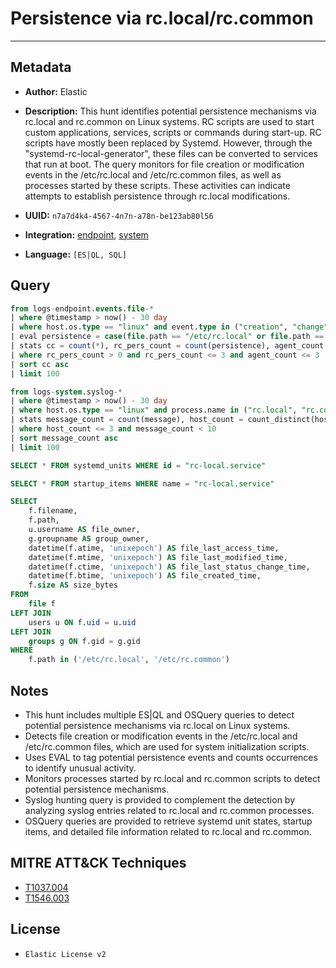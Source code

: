 # Persistence via rc.local/rc.common

---

## Metadata

- **Author:** Elastic
- **Description:** This hunt identifies potential persistence mechanisms via rc.local and rc.common on Linux systems. RC scripts are used to start custom applications, services, scripts or commands during start-up. RC scripts have mostly been replaced by Systemd. However, through the "systemd-rc-local-generator", these files can be converted to services that run at boot. The query monitors for file creation or modification events in the /etc/rc.local and /etc/rc.common files, as well as processes started by these scripts. These activities can indicate attempts to establish persistence through rc.local modifications.

- **UUID:** `n7a7d4k4-4567-4n7n-a78n-be123ab80l56`
- **Integration:** [endpoint](https://docs.elastic.co/integrations/endpoint), [system](https://docs.elastic.co/integrations/system)
- **Language:** `[ES|QL, SQL]`

## Query

```sql
from logs-endpoint.events.file-*
| where @timestamp > now() - 30 day
| where host.os.type == "linux" and event.type in ("creation", "change") and (file.path == "/etc/rc.local" or file.path == "/etc/rc.common")
| eval persistence = case(file.path == "/etc/rc.local" or file.path == "/etc/rc.common", process.name, null)
| stats cc = count(*), rc_pers_count = count(persistence), agent_count = count(agent.id) by process.executable
| where rc_pers_count > 0 and rc_pers_count <= 3 and agent_count <= 3
| sort cc asc
| limit 100
```

```sql
from logs-system.syslog-*
| where @timestamp > now() - 30 day
| where host.os.type == "linux" and process.name in ("rc.local", "rc.common")
| stats message_count = count(message), host_count = count_distinct(host.name) by message
| where host_count <= 3 and message_count < 10
| sort message_count asc
| limit 100
```

```sql
SELECT * FROM systemd_units WHERE id = "rc-local.service"
```

```sql
SELECT * FROM startup_items WHERE name = "rc-local.service"
```

```sql
SELECT
    f.filename,
    f.path,
    u.username AS file_owner,
    g.groupname AS group_owner,
    datetime(f.atime, 'unixepoch') AS file_last_access_time,
    datetime(f.mtime, 'unixepoch') AS file_last_modified_time,
    datetime(f.ctime, 'unixepoch') AS file_last_status_change_time,
    datetime(f.btime, 'unixepoch') AS file_created_time,
    f.size AS size_bytes
FROM
    file f
LEFT JOIN
    users u ON f.uid = u.uid
LEFT JOIN
    groups g ON f.gid = g.gid
WHERE
    f.path in ('/etc/rc.local', '/etc/rc.common')
```

## Notes

- This hunt includes multiple ES|QL and OSQuery queries to detect potential persistence mechanisms via rc.local on Linux systems.
- Detects file creation or modification events in the /etc/rc.local and /etc/rc.common files, which are used for system initialization scripts.
- Uses EVAL to tag potential persistence events and counts occurrences to identify unusual activity.
- Monitors processes started by rc.local and rc.common scripts to detect potential persistence mechanisms.
- Syslog hunting query is provided to complement the detection by analyzing syslog entries related to rc.local and rc.common processes.
- OSQuery queries are provided to retrieve systemd unit states, startup items, and detailed file information related to rc.local and rc.common.
## MITRE ATT&CK Techniques

- [T1037.004](https://attack.mitre.org/techniques/T1037/004)
- [T1546.003](https://attack.mitre.org/techniques/T1546/003)

## License

- `Elastic License v2`
